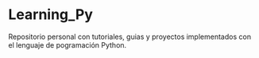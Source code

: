 # Learning_Py
Repositorio personal con tutoriales, guias y proyectos implementados con el lenguaje de pogramación Python.
